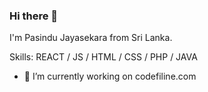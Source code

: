 ### Hi there 👋
I'm Pasindu Jayasekara from Sri Lanka.

Skills: REACT / JS / HTML / CSS / PHP / JAVA

- 🔭 I’m currently working on codefiline.com 
 

